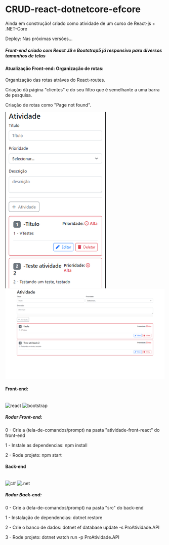 ﻿# CRUD-react-dotnetcore-efcore
<p>Ainda em construção! criado como atividade de um curso de React-js + .NET-Core</p>
<p>Deploy: Nas próximas versões...</p>
<h5>Front-end criado com React JS e Bootstrap5 já responsivo para diversos tamanhos de telas</h5>
<h4>Atualização Front-end: Organização de rotas:</h4>
<p>Organização das rotas atráves do React-routes.</p>
<p>Criação dá página "clientes" e do seu filtro que é semelhante a uma barra de pesquisa.</p>
<p>Criação de rotas como "Page not found".</p>
<img src="./images/readme.png" alt="Screen Capture">
<img src="./images/readme2.png" alt="Screen Capture">

<h4>Front-end:</h4>
<div style="display: inline_block"><br/>
  <img alt="react" src="https://img.shields.io/badge/React-20232A?style=for-the-badge&logo=react&logoColor=61DAFB"/>
  <img alt="bootstrap" src="https://img.shields.io/badge/Bootstrap-563D7C?style=for-the-badge&logo=bootstrap&logoColor=white"/>
</div>
<div>
<h5>Rodar Front-end:</h5>
  <p>0 - Crie a (tela-de-comandos/prompt) na pasta "atividade-front-react" do front-end</p>
  <p>1 - Instale as dependencias: npm install</p>
  <p>2 - Rode projeto: npm start</p>
</div>


<h4>Back-end</h4>
<div style="display: inline_block"><br/>
  <img alt="c#" src="https://img.shields.io/badge/C%23-239120?style=for-the-badge&logo=c-sharp&logoColor=white"/>
  <img alt=".net" src="https://img.shields.io/badge/.NET-5C2D91?style=for-the-badge&logo=.net&logoColor=white"/>
</div>
<h5>Rodar Back-end:</h5>
  <p>0 - Crie a (tela-de-comandos/prompt) na pasta "src" do back-end</p>
  <p>1 - Instalação de dependencias: dotnet restore</p>
  <p>2 - Crie o banco de dados: dotnet ef database update -s ProAtividade.API</p>
  <p>3 - Rode projeto: dotnet watch run -p ProAtividade.API</p>
</div>
